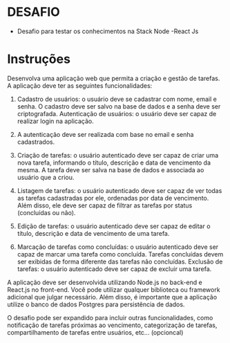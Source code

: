 
# DESAFIO

- Desafio para testar os conhecimentos na Stack Node -React Js

# Instruções


Desenvolva uma aplicação web que permita a criação e gestão de tarefas. A aplicação deve ter as seguintes funcionalidades:

1. Cadastro de usuários: o usuário deve se cadastrar com nome, email e senha. O cadastro deve ser salvo na base de dados e a senha deve ser criptografada.
Autenticação de usuários: o usuário deve ser capaz de realizar login na aplicação. 

2. A autenticação deve ser realizada com base no email e senha cadastrados.

3. Criação de tarefas: o usuário autenticado deve ser capaz de criar uma nova tarefa, informando o título, descrição e data de vencimento da mesma. A tarefa deve ser salva na base de dados e associada ao usuário que a criou.

4. Listagem de tarefas: o usuário autenticado deve ser capaz de ver todas as tarefas cadastradas por ele, ordenadas por data de vencimento. Além disso, ele deve ser capaz de filtrar as tarefas por status (concluídas ou não).

5. Edição de tarefas: o usuário autenticado deve ser capaz de editar o título, descrição e data de vencimento de uma tarefa.

6. Marcação de tarefas como concluídas: o usuário autenticado deve ser capaz de marcar uma tarefa como concluída. Tarefas concluídas devem ser exibidas de forma diferente das tarefas não concluídas.
Exclusão de tarefas: o usuário autenticado deve ser capaz de excluir uma tarefa.

A aplicação deve ser desenvolvida utilizando Node.js no back-end e React.js no front-end. Você pode utilizar qualquer biblioteca ou framework adicional que julgar necessário. Além disso, é importante que a aplicação utilize o banco de dados Postgres para persistência de dados.

O desafio pode ser expandido para incluir outras funcionalidades, como notificação de tarefas próximas ao vencimento, categorização de tarefas, compartilhamento de tarefas entre usuários, etc... (opcioncal)


